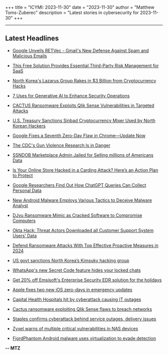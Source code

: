 +++
title = "ICYMI: 2023-11-30"
date = "2023-11-30"
author = "Matthew Toms-Zuberec"
description = "Latest stories in cybersecurity for 2023-11-30"
+++

---------------------------------------------------------------------------
## Latest Headlines
- [Google Unveils RETVec - Gmail's New Defense Against Spam and Malicious Emails](https://thehackernews.com/2023/11/google-unveils-retvec-gmails-new.html)

- [This Free Solution Provides Essential Third-Party Risk Management for SaaS](https://thehackernews.com/2023/11/this-free-solution-provides-essential.html)

- [North Korea's Lazarus Group Rakes in $3 Billion from Cryptocurrency Hacks](https://thehackernews.com/2023/11/north-koreas-lazarus-group-rakes-in-3.html)

- [7 Uses for Generative AI to Enhance Security Operations](https://thehackernews.com/2023/11/7-uses-for-generative-ai-to-enhance.html)

- [CACTUS Ransomware Exploits Qlik Sense Vulnerabilities in Targeted Attacks](https://thehackernews.com/2023/11/cactus-ransomware-exploits-qlik-sense.html)

- [U.S. Treasury Sanctions Sinbad Cryptocurrency Mixer Used by North Korean Hackers](https://thehackernews.com/2023/11/us-treasury-sanctions-sinbad.html)

- [Google Fixes a Seventh Zero-Day Flaw in Chrome—Update Now](https://www.wired.com/story/google-chrome-seven-zero-day-flaws-critical-update-november-2023/)

- [The CDC's Gun Violence Research Is in Danger](https://www.wired.com/story/cdc-gun-violence-research-gop-proposal/)

- [SSNDOB Marketplace Admin Jailed for Selling millions of Americans Data](https://cybersecuritynews.com/ssndob-marketplace-admin-jailed/)

- [Is Your Online Store Hacked in a Carding Attack? Here’s an Action Plan to Protect](https://cybersecuritynews.com/carding-attack/)

- [Google Researchers Find Out How ChatGPT Queries Can Collect Personal Data](https://cybersecuritynews.com/chatgpt-queries-collect-personal-data/)

- [New Android Malware Employs Various Tactics to Deceive Malware Analyst](https://cybersecuritynews.com/android-spyware-deceptive-technique/)

- [DJvu Ransomware Mimic as Cracked Software to Compromise Computers](https://cybersecuritynews.com/djvu-ransomware-freeware/)

- [Okta Hack: Threat Actors Downloaded all Customer Support System Users’ Data](https://cybersecuritynews.com/okta-hack-customer-data/)

- [Defend Ransomware Attacks With Top Effective Proactive Measures in 2024](https://cybersecuritynews.com/defend-ransomware-attacks-with-top-effective-proactive-measures-in-2024/)

- [US govt sanctions North Korea’s Kimsuky hacking group](https://www.bleepingcomputer.com/news/security/us-govt-sanctions-north-koreas-kimsuky-hacking-group/)

- [WhatsApp's new Secret Code feature hides your locked chats](https://www.bleepingcomputer.com/news/security/whatsapps-new-secret-code-feature-hides-your-locked-chats/)

- [Get 20% off Emsisoft's Enterprise Security EDR solution for the holidays](https://www.bleepingcomputer.com/news/security/get-20-percent-off-emsisofts-enterprise-security-edr-solution-for-the-holidays/)

- [Apple fixes two new iOS zero-days in emergency updates](https://www.bleepingcomputer.com/news/apple/apple-fixes-two-new-ios-zero-days-in-emergency-updates/)

- [Capital Health Hospitals hit by cyberattack causing IT outages](https://www.bleepingcomputer.com/news/security/capital-health-hospitals-hit-by-cyberattack-causing-it-outages/)

- [Cactus ransomware exploiting Qlik Sense flaws to breach networks](https://www.bleepingcomputer.com/news/security/cactus-ransomware-exploiting-qlik-sense-flaws-to-breach-networks/)

- [Staples confirms cyberattack behind service outages, delivery issues](https://www.bleepingcomputer.com/news/security/staples-confirms-cyberattack-behind-service-outages-delivery-issues/)

- [Zyxel warns of multiple critical vulnerabilities in NAS devices](https://www.bleepingcomputer.com/news/security/zyxel-warns-of-multiple-critical-vulnerabilities-in-nas-devices/)

- [FjordPhantom Android malware uses virtualization to evade detection](https://www.bleepingcomputer.com/news/security/fjordphantom-android-malware-uses-virtualization-to-evade-detection/)

**-- MTZ**